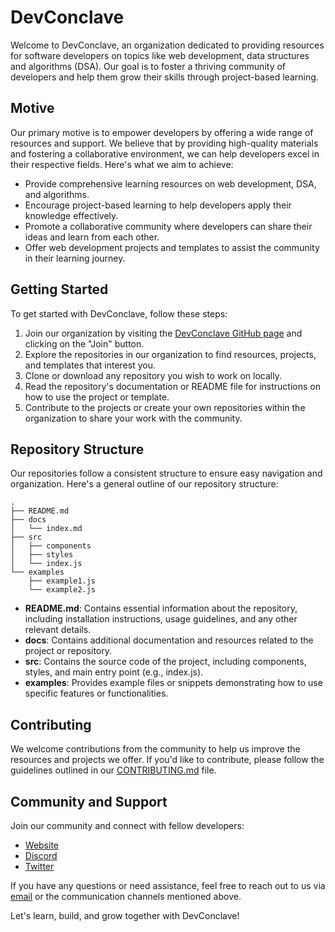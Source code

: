 # DevConclave

Welcome to DevConclave, an organization dedicated to providing resources for software developers on topics like web development, data structures and algorithms (DSA). 
Our goal is to foster a thriving community of developers and help them grow their skills through project-based learning.

## Motive

Our primary motive is to empower developers by offering a wide range of resources and support. We believe that by providing high-quality materials and fostering a collaborative environment, 
we can help developers excel in their respective fields. Here's what we aim to achieve:

- Provide comprehensive learning resources on web development, DSA, and algorithms.
- Encourage project-based learning to help developers apply their knowledge effectively.
- Promote a collaborative community where developers can share their ideas and learn from each other.
- Offer web development projects and templates to assist the community in their learning journey.

## Getting Started

To get started with DevConclave, follow these steps:

1. Join our organization by visiting the [DevConclave GitHub page](https://github.com/DevConclave) and clicking on the "Join" button.
2. Explore the repositories in our organization to find resources, projects, and templates that interest you.
3. Clone or download any repository you wish to work on locally.
4. Read the repository's documentation or README file for instructions on how to use the project or template.
5. Contribute to the projects or create your own repositories within the organization to share your work with the community.

## Repository Structure

Our repositories follow a consistent structure to ensure easy navigation and organization. Here's a general outline of our repository structure:

```
.
├── README.md
├── docs
│   └── index.md
├── src
│   ├── components
│   ├── styles
│   └── index.js
└── examples
    ├── example1.js
    └── example2.js
```

- **README.md**: Contains essential information about the repository, including installation instructions, usage guidelines, and any other relevant details.
- **docs**: Contains additional documentation and resources related to the project or repository.
- **src**: Contains the source code of the project, including components, styles, and main entry point (e.g., index.js).
- **examples**: Provides example files or snippets demonstrating how to use specific features or functionalities.

## Contributing

We welcome contributions from the community to help us improve the resources and projects we offer. If you'd like to contribute, 
please follow the guidelines outlined in our [CONTRIBUTING.md](CONTRIBUTING.md) file.

## Community and Support

Join our community and connect with fellow developers:

- [Website](https://www.devconclave.org)
- [Discord](https://discord.gg/devconclave)
- [Twitter](https://twitter.com/devconclave)

If you have any questions or need assistance, feel free to reach out to us via [email](mailto:krapansh24@gmail.com) or the communication channels mentioned above.

Let's learn, build, and grow together with DevConclave!
